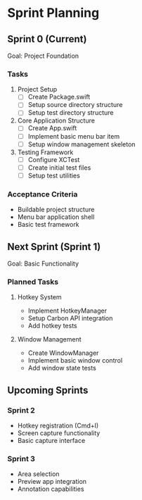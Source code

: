 # Sprint Planning

## Sprint 0 (Current)
Goal: Project Foundation

### Tasks
1. Project Setup
   - [ ] Create Package.swift
   - [ ] Setup source directory structure
   - [ ] Setup test directory structure

2. Core Application Structure
   - [ ] Create App.swift
   - [ ] Implement basic menu bar item
   - [ ] Setup window management skeleton

3. Testing Framework
   - [ ] Configure XCTest
   - [ ] Create initial test files
   - [ ] Setup test utilities

### Acceptance Criteria
- Buildable project structure
- Menu bar application shell
- Basic test framework

## Next Sprint (Sprint 1)
Goal: Basic Functionality

### Planned Tasks
1. Hotkey System
   - Implement HotkeyManager
   - Setup Carbon API integration
   - Add hotkey tests

2. Window Management
   - Create WindowManager
   - Implement basic window control
   - Add window state tests

## Upcoming Sprints

### Sprint 2
- Hotkey registration (Cmd+I)
- Screen capture functionality
- Basic capture interface

### Sprint 3
- Area selection
- Preview app integration
- Annotation capabilities